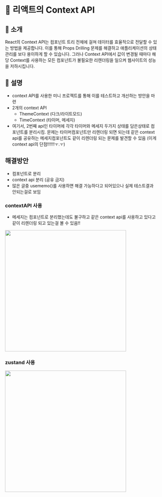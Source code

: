 # 🚀 리액트의 Context API 

## 📌 소개  
React의 Context API는 컴포넌트 트리 전체에 걸쳐 데이터를 효율적으로 전달할 수 있는 방법을 제공합니다. 이를 통해 Props Drilling 문제를 해결하고 애플리케이션의 상태관리를 보다 용이하게 할 수 있습니다.
그러나 Context API에서 값이 변경될 때마다 해당 Context를 사용하는 모든 컴포넌트가 불필요한 리렌더링을 일으켜 웹사이트의 성능을 저하시킵니다.

## 🎯 설명
- context API를 사용한 미니 프로젝트를 통해 이를 테스트하고 개선하는 방안을 마련
- 2개의 context API
  - ThemeContext (다크/라이트모드)
  - TimeContext (타이머, 메세지)
- 여기서, 2번째 api인 타이머에 각각 타이머와 메세지 두가지 상태를 담은상태로 컴포넌트를 분리시킴. 문제는 타이머컴포넌트만 리렌더링 되면 되는데 같은 context api를 공유하는 메세지컴포넌트도 같이 리렌더링 되는 문제를 발견할 수 있음 (이게 context api의 단점!!!!!!ㅜ.ㅜ)

## 해결방안
- 컴포넌트로 분리
- context api 분리 (공유 금지)
- 많은 글중 usememo()를 사용하면 해결 가능하다고 되어있으나 실제 테스트결과 안되는걸로 보임
  
### contextAPI 사용
- 메세지는 컴포넌트로 분리했는데도 불구하고 같은 context api를 사용하고 있다고 같이 리렌더링 되고 있는걸 볼 수 있음!!
<image src="./src/assets/readme/context.jpg" width="400px" />

### zustand 사용
<image src="./src/assets/readme/zustand.jpg" width="400px" />


